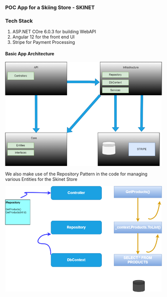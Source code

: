 ### POC App for a Skiing Store - SKINET

### Tech Stack
1. ASP.NET COre 6.0.3 for building WebAPI
2. Angular 12 for the front end UI
3. Stripe for Payment Processing


#### Basic App Architecture
![Alt](ArchitectureDesign/AppArchitecture.png)

We also make use of the Repository Pattern in the code for managing various Entities for the Skinet Store

![Alt](ArchitectureDesign/RepositoryPattern.png)